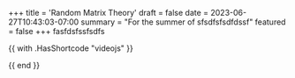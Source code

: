 +++
title = 'Random Matrix Theory'
draft = false
date = 2023-06-27T10:43:03-07:00
summary = "For the summer of sfsdfsfsdfdssf"
featured = false
+++
fasfdsfssfsdfs

{{ with .HasShortcode "videojs" }}

<link href="https://www.youtube.com/watch?v=dQw4w9WgXcQ" rel="stylesheet">
{{ end }}